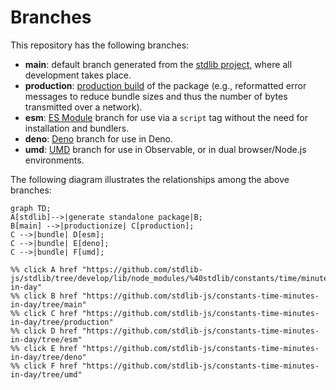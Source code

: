 <!--

@license Apache-2.0

Copyright (c) 2022 The Stdlib Authors.

Licensed under the Apache License, Version 2.0 (the "License");
you may not use this file except in compliance with the License.
You may obtain a copy of the License at

    http://www.apache.org/licenses/LICENSE-2.0

Unless required by applicable law or agreed to in writing, software
distributed under the License is distributed on an "AS IS" BASIS,
WITHOUT WARRANTIES OR CONDITIONS OF ANY KIND, either express or implied.
See the License for the specific language governing permissions and
limitations under the License.

-->

# Branches

This repository has the following branches:

-   **main**: default branch generated from the [stdlib project][stdlib-url], where all development takes place.
-   **production**: [production build][production-url] of the package (e.g., reformatted error messages to reduce bundle sizes and thus the number of bytes transmitted over a network).
-   **esm**: [ES Module][esm-url] branch for use via a `script` tag without the need for installation and bundlers.
-   **deno**: [Deno][deno-url] branch for use in Deno.
-   **umd**: [UMD][umd-url] branch for use in Observable, or in dual browser/Node.js environments.

The following diagram illustrates the relationships among the above branches:

```mermaid
graph TD;
A[stdlib]-->|generate standalone package|B;
B[main] -->|productionize| C[production];
C -->|bundle| D[esm];
C -->|bundle| E[deno];
C -->|bundle| F[umd];

%% click A href "https://github.com/stdlib-js/stdlib/tree/develop/lib/node_modules/%40stdlib/constants/time/minutes-in-day"
%% click B href "https://github.com/stdlib-js/constants-time-minutes-in-day/tree/main"
%% click C href "https://github.com/stdlib-js/constants-time-minutes-in-day/tree/production"
%% click D href "https://github.com/stdlib-js/constants-time-minutes-in-day/tree/esm"
%% click E href "https://github.com/stdlib-js/constants-time-minutes-in-day/tree/deno"
%% click F href "https://github.com/stdlib-js/constants-time-minutes-in-day/tree/umd"
```

[stdlib-url]: https://github.com/stdlib-js/stdlib/tree/develop/lib/node_modules/%40stdlib/constants/time/minutes-in-day
[production-url]: https://github.com/stdlib-js/constants-time-minutes-in-day/tree/production
[deno-url]: https://github.com/stdlib-js/constants-time-minutes-in-day/tree/deno
[umd-url]: https://github.com/stdlib-js/constants-time-minutes-in-day/tree/umd
[esm-url]: https://github.com/stdlib-js/constants-time-minutes-in-day/tree/esm